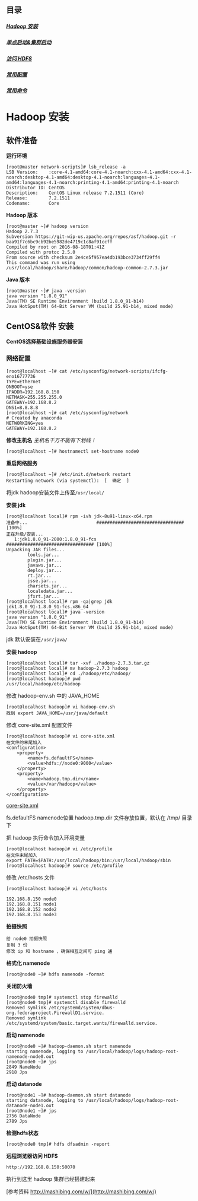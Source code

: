 ## 目录
##### [Hadoop 安装 ](http://www.jianshu.com/p/8e57916790f2)
##### [单点启动&集群启动](http://www.jianshu.com/p/715dc8601065)
##### [访问 HDFS](http://www.jianshu.com/p/d8a5459c9f02)
##### [常用配置](http://www.jianshu.com/p/09bd95bdef0f)
##### [常用命令](http://www.jianshu.com/p/2a13831d0e79)


# Hadoop 安装
## 软件准备
**运行环境**
```
[root@master network-scripts]# lsb_release -a
LSB Version:    :core-4.1-amd64:core-4.1-noarch:cxx-4.1-amd64:cxx-4.1-noarch:desktop-4.1-amd64:desktop-4.1-noarch:languages-4.1-amd64:languages-4.1-noarch:printing-4.1-amd64:printing-4.1-noarch
Distributor ID: CentOS
Description:    CentOS Linux release 7.2.1511 (Core)
Release:        7.2.1511
Codename:       Core
```

**Hadoop 版本**
```
[root@master ~]# hadoop version
Hadoop 2.7.3
Subversion https://git-wip-us.apache.org/repos/asf/hadoop.git -r baa91f7c6bc9cb92be5982de4719c1c8af91ccff
Compiled by root on 2016-08-18T01:41Z
Compiled with protoc 2.5.0
From source with checksum 2e4ce5f957ea4db193bce3734ff29ff4
This command was run using /usr/local/hadoop/share/hadoop/common/hadoop-common-2.7.3.jar
```

**Java 版本**
```
[root@master ~]# java -version
java version "1.8.0_91"
Java(TM) SE Runtime Environment (build 1.8.0_91-b14)
Java HotSpot(TM) 64-Bit Server VM (build 25.91-b14, mixed mode)
```


## CentOS&软件 安装

**CentOS选择基础设施服务器安装**
### 网络配置
```
[root@localhost ~]# cat /etc/sysconfig/network-scripts/ifcfg-eno16777736
TYPE=Ethernet
ONBOOT=yse
IPADDR=192.168.8.150
NETMASK=255.255.255.0
GATEWAY=192.168.8.2
DNS1=8.8.8.8
[root@localhost ~]# cat /etc/sysconfig/network
# Created by anaconda
NETWORKING=yes
GATEWAY=192.168.8.2
```
**修改主机名**
*主机名千万不能有下划线！*
```
[root@localhost ~]# hostnamectl set-hostname node0
```
**重启网络服务**
```
[root@localhost ~]# /etc/init.d/network restart
Restarting network (via systemctl):  [  确定  ]
```

将jdk hadoop安装文件上传至`/usr/local/`

**安装 jdk**
```
[root@localhost local]# rpm -ivh jdk-8u91-linux-x64.rpm
准备中...                          ################################# [100%]
正在升级/安装...
   1:jdk1.8.0_91-2000:1.8.0_91-fcs    ################################# [100%]
Unpacking JAR files...
        tools.jar...
        plugin.jar...
        javaws.jar...
        deploy.jar...
        rt.jar...
        jsse.jar...
        charsets.jar...
        localedata.jar...
        jfxrt.jar...
[root@localhost local]# rpm -qa|grep jdk
jdk1.8.0_91-1.8.0_91-fcs.x86_64
[root@localhost local]# java -version
java version "1.8.0_91"
Java(TM) SE Runtime Environment (build 1.8.0_91-b14)
Java HotSpot(TM) 64-Bit Server VM (build 25.91-b14, mixed mode)
```
jdk 默认安装在`/usr/java/`

**安装 hadoop**
```
[root@localhost local]# tar -xvf ./hadoop-2.7.3.tar.gz
[root@localhost local]# mv hadoop-2.7.3 hadoop
[root@localhost local]# cd ./hadoop/etc/hadoop/
[root@localhost hadoop]# pwd
/usr/local/hadoop/etc/hadoop
```
修改 hadoop-env.sh 中的 JAVA_HOME
```
[root@localhost hadoop]# vi hadoop-env.sh
找到 export JAVA_HOME=/usr/java/default
```
修改 core-site.xml 配置文件
```
[root@localhost hadoop]# vi core-site.xml
在文件的末尾加入
<configuration>
	<property>
		<name>fs.defaultFS</name>
		<value>hdfs://node0:9000</value>
	</property>
    <property>
		<name>hadoop.tmp.dir</name>
		<value>/var/hadoop</value>
	</property>
</configuration>
```
[core-site.xml](http://hadoop.apache.org/docs/r2.7.0/hadoop-project-dist/hadoop-common/core-default.xml)

fs.defaultFS    namenode位置
hadoop.tmp.dir  文件存放位置，默认在 /tmp/ 目录下

把 hadoop 执行命令加入环境变量
```
[root@localhost hadoop]# vi /etc/profile
在文件末尾加入
export PATH=$PATH:/usr/local/hadoop/bin:/usr/local/hadoop/sbin
[root@localhost hadoop]# source /etc/profile
```

修改 /etc/hosts 文件
```
[root@localhost hadoop]# vi /etc/hosts

192.168.8.150 node0
192.168.8.151 node1
192.168.8.152 node2
192.168.8.153 node3
```

**拍摄快照**
```
给 node0 拍摄快照
复制 3 份
修改 ip 和 hostname ，确保相互之间可 ping 通
```

**格式化 namenode**
```
[root@node0 ~]# hdfs namenode -format
```

**关闭防火墙**
```
[root@node0 tmp]# systemctl stop firewalld
[root@node0 tmp]# systemctl disable firewalld
Removed symlink /etc/systemd/system/dbus-org.fedoraproject.FirewallD1.service.
Removed symlink /etc/systemd/system/basic.target.wants/firewalld.service.
```

**启动 namenode**
```
[root@node0 ~]# hadoop-daemon.sh start namenode
starting namenode, logging to /usr/local/hadoop/logs/hadoop-root-namenode-node0.out
[root@node0 ~]# jps
2849 NameNode
2918 Jps
```
**启动 datanode**
```
[root@node1 ~]# hadoop-daemon.sh start datanode
starting datanode, logging to /usr/local/hadoop/logs/hadoop-root-datanode-node1.out
[root@node1 ~]# jps
2756 DataNode
2789 Jps
```

**检测hdfs状态**
```
[root@node0 tmp]# hdfs dfsadmin -report
```

**远程浏览器访问 HDFS**
```
http://192.168.8.150:50070
```

执行到这里 hadoop 集群已经搭建起来


[参考资料 http://mashibing.com/w/](http://mashibing.com/w/)
